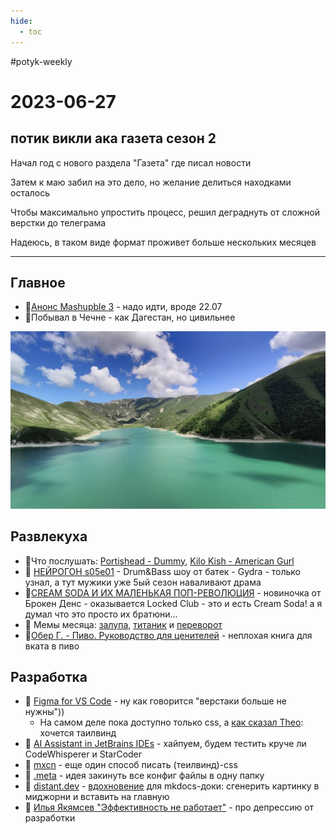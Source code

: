 ```yaml
---
hide:
  - toc
---
```


#potyk-weekly

# 2023-06-27

## потик викли ака газета сезон 2  
  
Начал год с нового раздела "Газета" где писал новости  
  
Затем к маю забил на это дело, но желание делиться находками осталось  

Чтобы максимально упростить процесс, решил деграднуть от сложной верстки до телеграма  
  
Надеюсь, в таком виде формат проживет больше нескольких месяцев

---

## Главное

- 🎉[Анонс Mashupble 3](https://vk.com/mashupble) - надо идти, вроде 22.07
- 🧳Побывал в Чечне - как Дагестан, но цивильнее

![](../../files/chech.jpg)

## Развлекуха

- 🎵Что послушать: [Portishead - Dummy](https://rateyourmusic.com/release/album/portishead/dummy/), [Kilo Kish - American Gurl](https://rateyourmusic.com/release/album/kilo-kish/american-gurl/)
- 🎵 [НЕЙРОГОН s05e01](https://www.youtube.com/watch?v=BN9u28UbP9w) - Drum&Bass шоу от батек - Gydra - только узнал, а тут мужики уже 5ый сезон наваливают драма
- 🎵[CREAM SODA И ИХ МАЛЕНЬКАЯ ПОП-РЕВОЛЮЦИЯ](https://youtu.be/_xcWK5yLe_w) - новиночка от Брокен Денс - оказывается Locked Club - это и есть Cream Soda! а я думал что это просто их братюни...
- 🤡 Мемы месяца: [залупа](../../files/zalupa.jpeg), [титаник](../../files/titanic.jpeg) и [переворот](../../files/perevorot.jpg)
- 📘[Обер Г. - Пиво. Руководство для ценителей](../../files/books/Гирек_Обер_-_Пиво_Руководство_для_ценителей_-_2018.pdf) - неплохая книга для вката в пиво

## Разработка

- 🔎 [Figma for VS Code](https://help.figma.com/hc/en-us/articles/15023121296151) - ну как говорится "верстаки больше не нужны")) 
	- На самом деле пока доступно только css, а [как сказал Theo](https://youtu.be/MiwSUfyHgRE): хочется таилвинд
- 🔎 [AI Assistant in JetBrains IDEs](https://jb.gg/ai-assistant-tw) - хайпуем, будем тестить круче ли CodeWhisperer и StarCoder
- 🔎 [mxcn](https://www.npmjs.com/package/mxcn) - еще один способ писать (теилвинд)-css
- 🔎 [.meta](https://dotmeta.org/) - идея закинуть все конфиг файлы в одну папку
- 🔎 [distant.dev](distant.dev) - [вдохновение](../../files/mkdocs.jpeg) для mkdocs-доки: сгенерить картинку в миджорни и вставить на главную
- 🎥 [Илья Якямсев "Эффективность не работает"](https://youtu.be/K6oZuB8_dU8) - про депрессию от разработки 
